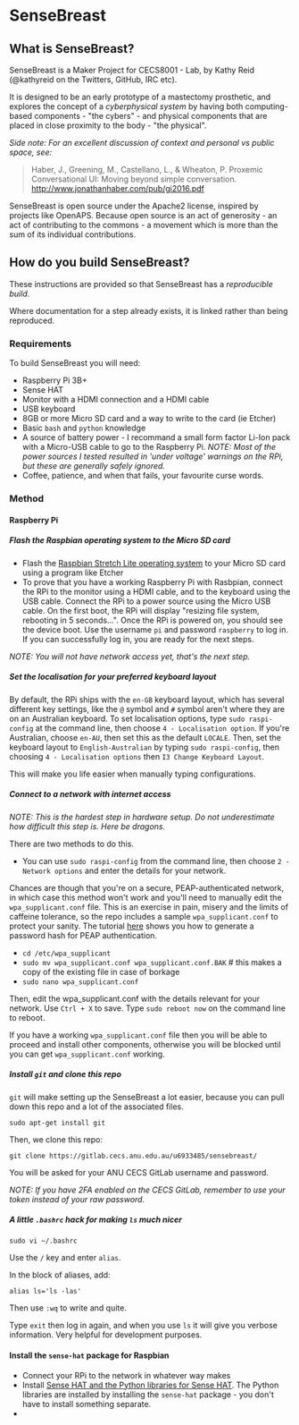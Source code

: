 # SenseBreast 

## What is SenseBreast? 

SenseBreast is a Maker Project for CECS8001 - Lab, by Kathy Reid (@kathyreid on the Twitters, GitHub, IRC etc). 

It is designed to be an early prototype of a mastectomy prosthetic, and explores the concept of a _cyberphysical system_ by having both computing-based components - "the cybers" - and physical components that are placed in close proximity to the body - "the physical". 

_Side note: For an excellent discussion of context and personal vs public space, see:_ 

> Haber, J., Greening, M., Castellano, L., & Wheaton, P. Proxemic Conversational UI: Moving beyond simple conversation.
http://www.jonathanhaber.com/pub/gi2016.pdf

SenseBreast is open source under the Apache2 license, inspired by projects like OpenAPS. Because open source is an act of generosity - an act of contributing to the commons - a movement which is more than the sum of its individual contributions. 

## How do you build SenseBreast? 

These instructions are provided so that SenseBreast has a _reproducible build_. 

Where documentation for a step already exists, it is linked rather than being reproduced. 

### Requirements 

To build SenseBreast you will need: 

* Raspberry Pi 3B+
* Sense HAT
* Monitor with a HDMI connection and a HDMI cable 
* USB keyboard 
* 8GB or more Micro SD card and a way to write to the card (ie Etcher)
* Basic `bash` and `python` knowledge
* A source of battery power - I recommand a small form factor Li-Ion pack with a Micro-USB cable to go to the Raspberry Pi. _NOTE: Most of the power sources I tested resulted in 'under voltage' warnings on the RPi, but these are generally safely ignored._
* Coffee, patience, and when that fails, your favourite curse words. 

### Method

#### Raspberry Pi 

##### Flash the Raspbian operating system to the Micro SD card

* Flash the [Raspbian Stretch Lite operating system](https://www.raspberrypi.org/downloads/raspbian/) to your Micro SD card using a program like Etcher 
* To prove that you have a working Raspberry Pi with Rasbpian, connect the RPi to the monitor using a HDMI cable, and to the keyboard using the USB cable. Connect the RPi to a power source using the Micro USB cable. On the first boot, the RPi will display "resizing file system, rebooting in 5 seconds...". Once the RPi is powered on, you should see the device boot. Use the username `pi` and password `raspberry` to log in. If you can successfully log in, you are ready for the next steps. 

_NOTE: You will not have network access yet, that's the next step._

##### Set the localisation for your preferred keyboard layout

By default, the RPi ships with the `en-GB` keyboard layout, which has several different key settings, like the `@` symbol and `#` symbol aren't where they are on an Australian keyboard. To set localisation options, type `sudo raspi-config` at the command line, then choose `4 - Localisation option`. If you're Australian, choose `en-AU`, then set this as the default `LOCALE`. Then, set the keyboard layout to `English-Australian` by typing `sudo raspi-config`, then choosing `4 - Localisation options` then `I3 Change Keyboard Layout`. 

This will make you life easier when manually typing configurations. 

##### Connect to a network with internet access

_NOTE: This is the hardest step in hardware setup. Do not underestimate how difficult this step is. Here be dragons._

There are two methods to do this. 

* You can use `sudo raspi-config` from the command line, then choose `2 - Network options` and enter the details for your network. 

Chances are though that you're on a secure, PEAP-authenticated network, in which case this method won't work and you'll need to manually edit the `wpa_supplicant.conf` file. This is an exercise in pain, misery and the limits of caffeine tolerance, so the repo includes a sample `wpa_supplicant.conf` to protect your sanity. The tutorial [here](https://www.raspberrypi.org/forums/viewtopic.php?t=111100) shows you how to generate a password hash for PEAP authentication. 

* `cd /etc/wpa_supplicant`
* `sudo mv wpa_supplicant.conf wpa_supplicant.conf.BAK` # this makes a copy of the existing file in case of borkage
* `sudo nano wpa_supplicant.conf` 

Then, edit the wpa_supplicant.conf with the details relevant for your network. Use `Ctrl + X` to save. Type `sudo reboot now` on the command line to reboot. 

If you have a working `wpa_supplicant.conf` file then you will be able to proceed and install other components, otherwise you will be blocked until you can get `wpa_supplicant.conf` working. 

##### Install `git` and clone this repo

`git` will make setting up the SenseBreast a lot easier, because you can pull down this repo and a lot of the associated files. 

`sudo apt-get install git`

Then, we clone this repo: 

`git clone https://gitlab.cecs.anu.edu.au/u6933485/sensebreast/`

You will be asked for your ANU CECS GitLab username and password. 

_NOTE: If you have 2FA enabled on the CECS GitLab, remember to use your token instead of your raw password._

##### A little `.bashrc` hack for making `ls` much nicer 

`sudo vi ~/.bashrc`

Use the `/` key and enter `alias`. 

In the block of aliases, add: 

`alias ls='ls -las'`

Then use `:wq` to write and quite. 

Type `exit` then log in again, and when you use `ls` it will give you verbose information. Very helpful for development purposes. 


#### Install the `sense-hat` package for Raspbian

* Connect your RPi to the network in whatever way makes 
* Install [Sense HAT and the Python libraries for Sense HAT](https://www.raspberrypi.org/documentation/hardware/sense-hat/). The Python libraries are installed by installing the `sense-hat` package - you don't have to install something separate. 
* 



